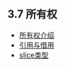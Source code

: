 ## 3.7 所有权

- [所有权介绍](./chapter_3_7_1.md)
- [引用与借用](./chapter_3_7_2.md)
- [slice类型](./chapter_3_7_3.md)
